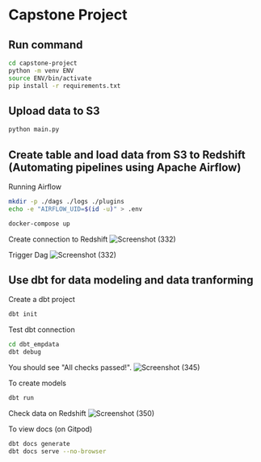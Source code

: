 # Capstone Project

## Run command
```sh
cd capstone-project
python -m venv ENV
source ENV/bin/activate
pip install -r requirements.txt
```
## Upload data to S3
```sh
python main.py
```
## Create table and load data from S3 to Redshift (Automating pipelines using Apache Airflow)
Running Airflow

```sh
mkdir -p ./dags ./logs ./plugins
echo -e "AIRFLOW_UID=$(id -u)" > .env
```

```sh
docker-compose up
```
Create connection to Redshift
![Screenshot (332)](https://user-images.githubusercontent.com/111683692/208593165-87b578c9-fbb8-4e35-9be4-44ca09037c66.png)

Trigger Dag
![Screenshot (332)](https://user-images.githubusercontent.com/111683692/208593310-cd59a740-6e2d-41dc-b293-f6dbcd4d3a01.png)


## Use dbt for data modeling and data tranforming
Create a dbt project

```sh
dbt init
```

Test dbt connection

```sh
cd dbt_empdata
dbt debug
```

You should see "All checks passed!".
![Screenshot (345)](https://user-images.githubusercontent.com/111683692/208593700-713e8c1f-0b79-48b4-b62e-f0e19596973a.png)



To create models

```sh
dbt run
```

Check data on Redshift
![Screenshot (350)](https://user-images.githubusercontent.com/111683692/208593524-b0f20509-af77-42bc-8d22-5a0aa2ecc672.png)


To view docs (on Gitpod)

```sh
dbt docs generate
dbt docs serve --no-browser
```
